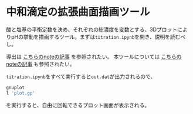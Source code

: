 # 中和滴定の拡張曲面描画ツール

酸と塩基の平衡定数を決め、それぞれの総濃度を変数とする、3DプロットによりpHの挙動を描画するツール。まずは`titration.ipynb`を開き、説明を読むべし。

導出は [こちらのnoteの記事](https://note.com/lupusaeternus/n/n6189044244e7) を参照されたい。
本ツールについては [こちらのnoteの記事](https://note.com/lupusaeternus/n/n0e27725acdf0) も参照されたい。

`titration.ipynb`をすべて実行すると`out.dat`が出力されるので、
```bash
gnuplot
l 'plot.gp'
```
を実行すると、自由に回転できるプロット画面が表示される。